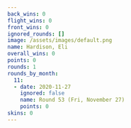 ```yaml
---
back_wins: 0
flight_wins: 0
front_wins: 0
ignored_rounds: []
image: /assets/images/default.png
name: Hardison, Eli
overall_wins: 0
points: 0
rounds: 1
rounds_by_month:
  11:
  - date: 2020-11-27
    ignored: false
    name: Round 53 (Fri, November 27)
    points: 0
skins: 0
---
```

